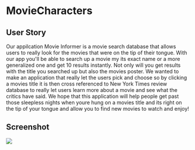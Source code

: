 # MovieCharacters

## User Story
Our appilcation Movie Informer is a movie search database that allows users to really look for the movies that were on the tip of their tongue. With our app you'll be able to search up a movie my its exact name or a more generalized one and get 10 results instantly. Not only will you get results with the title you searched up but also the movies poster. We wanted to make an application that really let the users pick and choose so by clicking a movies title it is then cross referenced to New York Times review database to really let users learn more about a movie and see what the critics have said. We hope that this application will help people get past those sleepless nights when youre hung on a movies title and its right on the tip of your tongue and allow you to find new movies to watch and enjoy!


## Screenshot
![](images/MovieCharacters.png)